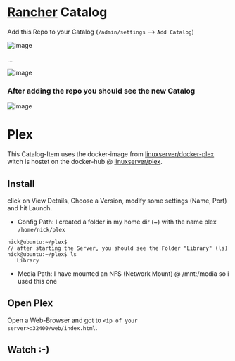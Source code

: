 # [Rancher](http://rancher.com/) Catalog


Add this Repo to your Catalog (`/admin/settings` --> `Add Catalog`)

![image](https://raw.githubusercontent.com/wasserball/rancher-catalog/master/img/rancher-admin.png)

...

![image](https://raw.githubusercontent.com/wasserball/rancher-catalog/master/img/rancher-catalog.png)

### After adding the repo you should see the new Catalog

![image](https://raw.githubusercontent.com/wasserball/rancher-catalog/master/img/rancher-catalog-lib.png)

# Plex
This Catalog-Item uses the docker-image from [linuxserver/docker-plex](https://github.com/linuxserver/docker-plex) witch is hostet on the docker-hub @ [linuxserver/plex](https://hub.docker.com/r/linuxserver/plex/).

## Install

click on View Details, Choose a Version, modify some settings (Name, Port) and hit Launch.

- Config Path: I created a folder in my home dir (~) with the name plex `/home/nick/plex`



 ```
 nick@ubuntu:~/plex$
 // after starting the Server, you should see the Folder "Library" (ls)
 nick@ubuntu:~/plex$ ls
	Library
 ```
- Media Path: I have mounted an NFS (Network Mount) @ /mnt:/media so i used this one

## Open Plex
Open a Web-Browser and got to `<ip of your server>:32400/web/index.html`.

## Watch :-)







